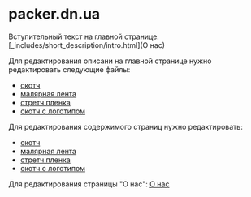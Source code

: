 # packer.dn.ua

Вступительный текст на главной странице: [_includes/short_description/intro.html](О нас)

Для редактирования описани на главной странице нужно редактировать следующие файлы:

 - [скотч](_includes/short_description/product.md)
 - [малярная лента](_includes/short_description/product_tape.md)
 - [стретч пленка](_includes/short_description/product_stretch.md)
 - [скотч с логотипом](_includes/short_description/product_logo.md)

Для редактирования содержимого страниц нужно редактировать:

 - [скотч](product.md)
 - [малярная лента](product_tape.md)
 - [стретч пленка](product_stretch.md)
 - [скотч с логотипом](product_logo.md)

Для редактирования страницы "О нас": [О нас](about.md)
